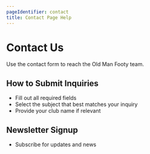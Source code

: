 ```yaml
---
pageIdentifier: contact
title: Contact Page Help
---
```


# Contact Us

Use the contact form to reach the Old Man Footy team.

## How to Submit Inquiries
- Fill out all required fields
- Select the subject that best matches your inquiry
- Provide your club name if relevant

## Newsletter Signup
- Subscribe for updates and news
